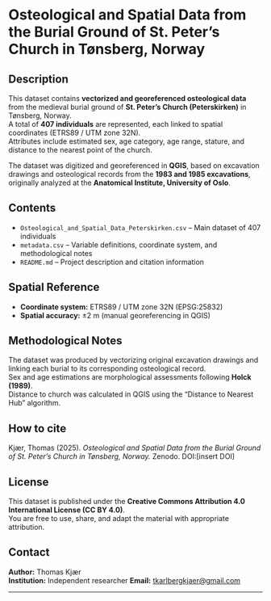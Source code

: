 # Osteological and Spatial Data from the Burial Ground of St. Peter’s Church in Tønsberg, Norway

## Description
This dataset contains **vectorized and georeferenced osteological data** from the medieval burial ground of **St. Peter’s Church (Peterskirken)** in Tønsberg, Norway.  
A total of **407 individuals** are represented, each linked to spatial coordinates (ETRS89 / UTM zone 32N).  
Attributes include estimated sex, age category, age range, stature, and distance to the nearest point of the church.  

The dataset was digitized and georeferenced in **QGIS**, based on excavation drawings and osteological records from the **1983 and 1985 excavations**, originally analyzed at the **Anatomical Institute, University of Oslo**.

## Contents
- `Osteological_and_Spatial_Data_Peterskirken.csv` – Main dataset of 407 individuals  
- `metadata.csv` – Variable definitions, coordinate system, and methodological notes  
- `README.md` – Project description and citation information  

## Spatial Reference
- **Coordinate system:** ETRS89 / UTM zone 32N (EPSG:25832)  
- **Spatial accuracy:** ±2 m (manual georeferencing in QGIS)  

## Methodological Notes
The dataset was produced by vectorizing original excavation drawings and linking each burial to its corresponding osteological record.  
Sex and age estimations are morphological assessments following **Holck (1989)**.  
Distance to church was calculated in QGIS using the “Distance to Nearest Hub” algorithm.  

## How to cite
Kjær, Thomas (2025). *Osteological and Spatial Data from the Burial Ground of St. Peter’s Church in Tønsberg, Norway.* Zenodo. DOI:[insert DOI]

## License
This dataset is published under the **Creative Commons Attribution 4.0 International License (CC BY 4.0)**.  
You are free to use, share, and adapt the material with appropriate attribution.

## Contact
**Author:** Thomas Kjær  
**Institution:** Independent researcher
**Email:** tkarlbergkjaer@gmail.com

---
